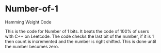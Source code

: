 # Number-of-1
Hamming Weight Code

This is the code for Number of 1 bits.
It beats the code of 100% of users with C++ on Leetcode.
The code checks the last bit of the number, if it is 1 then count is incremented and the number is right shifted.
This is done until the number becomes zero.
